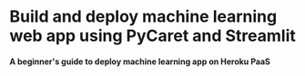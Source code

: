 # Build and deploy machine learning web app using PyCaret and Streamlit
#### A beginner's guide to deploy machine learning app on Heroku PaaS
